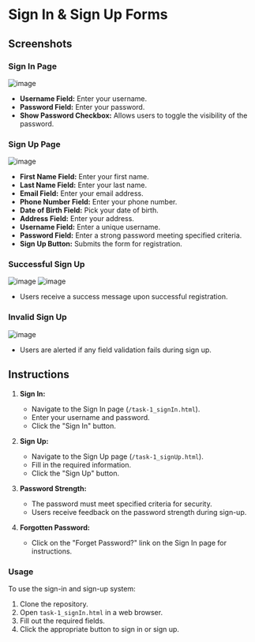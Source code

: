 # Sign In & Sign Up Forms

## Screenshots

### Sign In Page
![image](https://github.com/ali-aj/Web-Spring-24/assets/98086281/7830771e-33d9-47cb-aab2-e952461b362b)


- **Username Field:** Enter your username.
- **Password Field:** Enter your password.
- **Show Password Checkbox:** Allows users to toggle the visibility of the password.

### Sign Up Page
![image](https://github.com/ali-aj/Web-Spring-24/assets/98086281/ac30e025-7286-400a-b68c-7d02218ceea6)


- **First Name Field:** Enter your first name.
- **Last Name Field:** Enter your last name.
- **Email Field:** Enter your email address.
- **Phone Number Field:** Enter your phone number.
- **Date of Birth Field:** Pick your date of birth.
- **Address Field:** Enter your address.
- **Username Field:** Enter a unique username.
- **Password Field:** Enter a strong password meeting specified criteria.
- **Sign Up Button:** Submits the form for registration.

### Successful Sign Up
![image](https://github.com/ali-aj/Web-Spring-24/assets/98086281/21a78fed-44cc-44a7-8252-c4f07e93889c)
![image](https://github.com/ali-aj/Web-Spring-24/assets/98086281/9d328466-44b9-49fb-b3b7-a9e630ba7a91)



- Users receive a success message upon successful registration.

### Invalid Sign Up
![image](https://github.com/ali-aj/Web-Spring-24/assets/98086281/2075929e-f9c8-45a1-9ddf-377af9e28b9d)


- Users are alerted if any field validation fails during sign up.

## Instructions

1. **Sign In:**
   - Navigate to the Sign In page (`/task-1_signIn.html`).
   - Enter your username and password.
   - Click the "Sign In" button.

2. **Sign Up:**
   - Navigate to the Sign Up page (`/task-1_signUp.html`).
   - Fill in the required information.
   - Click the "Sign Up" button.

3. **Password Strength:**
   - The password must meet specified criteria for security.
   - Users receive feedback on the password strength during sign-up.

4. **Forgotten Password:**
   - Click on the "Forget Password?" link on the Sign In page for instructions.
  
### Usage

To use the sign-in and sign-up system:

1. Clone the repository.
2. Open `task-1_signIn.html` in a web browser.
3. Fill out the required fields.
4. Click the appropriate button to sign in or sign up.

